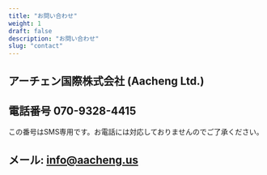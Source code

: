```yaml
---
title: "お問い合わせ"
weight: 1
draft: false
description: "お問い合わせ"
slug: "contact"
---
```

## アーチェン国際株式会社 (Aacheng Ltd.)

## 電話番号 070-9328-4415
この番号はSMS専用です。お電話には対応しておりませんのでご了承ください。

## メール: info@aacheng.us
